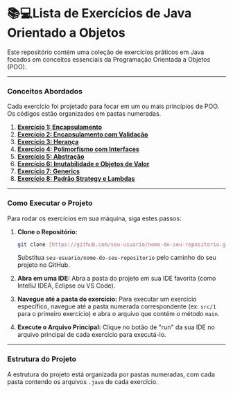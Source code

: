 # 📚💻Lista de Exercícios de Java Orientado a Objetos

Este repositório contém uma coleção de exercícios práticos em Java focados em conceitos essenciais da Programação Orientada a Objetos (POO).

---

### Conceitos Abordados

Cada exercício foi projetado para focar em um ou mais princípios de POO. Os códigos estão organizados em pastas numeradas.

1.  **[Exercício 1: Encapsulamento](src/1/Produto.java)**
2.  **[Exercício 2: Encapsulamento com Validação](src/2/ProdutoComDesconto.java)**
3.  **[Exercício 3: Herança](src/3/Funcionario.java)**
4.  **[Exercício 4: Polimorfismo com Interfaces](src/4/Carro.java)**
5.  **[Exercício 5: Abstração](src/5/FormaPagamento.java)**
6.  **[Exercício 6: Imutabilidade e Objetos de Valor](src/6/Carrinho.java)**
7.  **[Exercício 7: Generics](src/7/IRepository.java)**
8.  **[Exercício 8: Padrão Strategy e Lambdas](src/8/Pedido.java)**

---

### Como Executar o Projeto

Para rodar os exercícios em sua máquina, siga estes passos:

1.  **Clone o Repositório:**
    ```bash
    git clone [https://github.com/seu-usuario/nome-do-seu-repositorio.git](https://github.com/seu-usuario/nome-do-seu-repositorio.git)
    ```
    Substitua `seu-usuario/nome-do-seu-repositorio` pelo caminho do seu projeto no GitHub.

2.  **Abra em uma IDE:**
    Abra a pasta do projeto em sua IDE favorita (como IntelliJ IDEA, Eclipse ou VS Code).

3.  **Navegue até a pasta do exercício:**
    Para executar um exercício específico, navegue até a pasta numerada correspondente (ex: `src/1` para o primeiro exercício) e abra o arquivo que contém o método `main`.

4.  **Execute o Arquivo Principal:**
    Clique no botão de "run" da sua IDE no arquivo principal de cada exercício para executá-lo.

---

### Estrutura do Projeto

A estrutura do projeto está organizada por pastas numeradas, com cada pasta contendo os arquivos `.java` de cada exercício.
